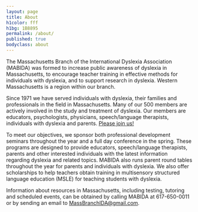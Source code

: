 ```yaml
---
layout: page
title: About
h1color: fff
h1bg: 1B8895
permalink: /about/
published: true
bodyclass: about
---
```

The Massachusetts Branch of the International Dyslexia Association (MABIDA) was formed to increase public awareness of dyslexia in Massachusetts, to encourage teacher training in effective methods for individuals with dyslexia, and to support research in dyslexia. Western Massachusetts is a region within our branch.

Since 1971 we have served individuals with dyslexia, their families and professionals in the field in Massachusetts. Many of our 500 members are actively involved in the study and treatment of dyslexia. Our members are educators, psychologists, physicians, speech/language therapists, individuals with dyslexia and parents. [Please join us!](/pages/members)

To meet our objectives, we sponsor both professional development seminars throughout the year and a full day conference in the spring. These programs are designed to provide educators, speech/language therapists, parents and other interested individuals with the latest information regarding dyslexia and related topics. MABIDA also runs parent round tables throughout the year for parents and individuals with dyslexia. We also offer scholarships to help teachers obtain training in multisensory structured language education (MSLE) for teaching students with dyslexia.

Information about resources in Massachusetts, including testing, tutoring and scheduled events, can be obtained by calling MABIDA at 617-650-0011 or by sending an email to MassBranchIDA@gmail.com.
